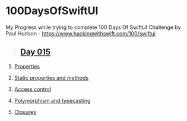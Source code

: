 # 100DaysOfSwiftUI

My Progress while trying to complete 100 Days Of SwiftUI Challenge by Paul Hudson - https://www.hackingwithswift.com/100/swiftui

> ## [Day 015](https://www.hackingwithswift.com/100/swiftui/15 "Day 015")

1. [Properties](https://www.hackingwithswift.com/read/0/17/properties "Properties")

2. [Static properties and methods](https://www.hackingwithswift.com/read/0/18/static-properties-and-methods "Static properties and methods")

3. [Access control](https://www.hackingwithswift.com/read/0/19/access-control "Access control")

4. [Polymorphism and typecasting](https://www.hackingwithswift.com/read/0/20/polymorphism-and-typecasting "Polymorphism and typecasting")

5. [Closures](https://www.hackingwithswift.com/read/0/21/closures "Closures")
